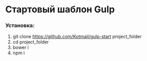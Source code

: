 # Стартовый шаблон Gulp

### Установка:

1. git clone https://github.com/Kotmail/gulp-start project_folder
2. cd project_folder
3. bower i
4. npm i